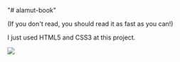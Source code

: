 "# alamut-book" 
<p>(If you don't read, you should read it as fast as you can!)</p>

<p>I just used HTML5 and CSS3 at this project.</p>

![](secreen-saver.gif)